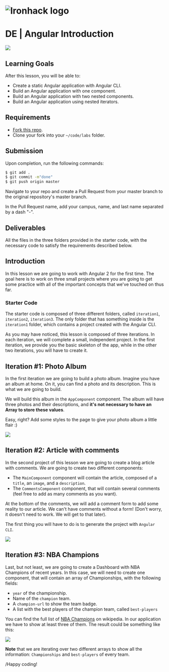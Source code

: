 # ![Ironhack logo](https://i.imgur.com/1QgrNNw.png)

# DE | Angular Introduction

![](https://s3-eu-west-1.amazonaws.com/ih-materials/uploads/upload_f40ce9b78e2468e7a5aae3b9f6dcc3d5.png)

## Learning Goals

After this lesson, you will be able to:

- Create a static Angular application with Angular CLI.
- Build an Angular application with one component.
- Build an Angular application with two nested components.
- Build an Angular application using nested iterators.

## Requirements

- [Fork this repo](https://guides.github.com/activities/forking/).
- Clone your fork into your `~/code/labs` folder.

## Submission

Upon completion, run the following commands:

```bash
$ git add .
$ git commit -m"done"
$ git push origin master
```

Navigate to your repo and create a Pull Request from your master branch to the original repository's master branch.

In the Pull Request name, add your campus, name, and last name separated by a dash "-".

## Deliverables

All the files in the three folders provided in the starter code, with the necessary code to satisfy the requirements described below.

## Introduction

In this lesson we are going to work with Angular 2 for the first time. The goal here is to work on three small projects where you are going to get some practice with all of the important concepts that we've touched on thus far.

### Starter Code

The starter code is composed of three different folders, called `iteration1`, `iteration2`, `iteration3`. The only folder that has something inside is the `iteration1` folder, which contains a project created with the Angular CLI.

As you may have noticed, this lesson is composed of three iterations. In each iteration, we will complete a small, independent project. In the first iteration, we provide you the basic skeleton of the app, while in the other two iterations, you will have to create it.

## Iteration #1: Photo Album

In the first iteration we are going to build a photo album. Imagine you have an album at home. On it, you can find a photo and its description. This is what we are going to build.

We will build this album in the `AppComponent` component. The album will have three photos and their descriptions, and **it's not necessary to have an Array to store these values**.

Easy, right? Add some styles to the page to give your photo album a little flair :)

![](https://s3-eu-west-1.amazonaws.com/ih-materials/uploads/upload_846567994930e52ae46f8468b3800719.png)

## Iteration #2: Article with comments

In the second project of this lesson we are going to create a blog article with comments. We are going to create two different components:

- The `MainComponent` component will contain the article, composed of a `title`, an `image`, and a `description`.
- The `CommentsComponent` component, that will contain several comments (feel free to add as many comments as you want).

At the bottom of the comments, we will add a comment form to add some reality to our article. We can't have comments without a form! (Don't worry, it doesn't need to work.  We will get to that later).

The first thing you will have to do is to generate the project with `Angular CLI`.

![](https://s3-eu-west-1.amazonaws.com/ih-materials/uploads/upload_5849a042e121c77042ba32ab45471843.png)

## Iteration #3: NBA Champions

Last, but not least, we are going to create a Dashboard with NBA Champions of recent years. In this case, we will need to create one component, that will contain an array of Championships, with the following fields:

- `year` of the championship.
- Name of the `champion` team.
- A `champion-url` to show the team badge.
- A list with the best players of the champion team, called `best-players`

You can find the full list of [NBA Champions](https://en.wikipedia.org/wiki/List_of_NBA_champions) on wikipedia. In our application we have to show at least three of them. The result could be something like this:

![](https://s3-eu-west-1.amazonaws.com/ih-materials/uploads/upload_4a103a5eba7001d7be790eec5353a44e.png)

<!-- :::info -->
**Note** that we are iterating over two different arrays to show all the information: `Championships` and `best-players` of every team.
<!-- ::: -->

/Happy coding!
